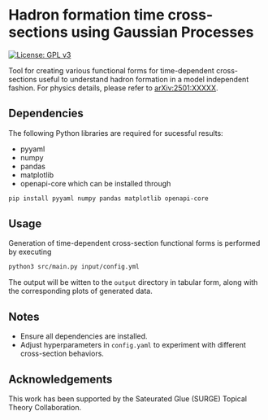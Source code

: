 # Hadron formation time cross-sections using Gaussian Processes
[![License: GPL v3](https://img.shields.io/badge/License-GPL%20v3-blue.svg)](https://www.gnu.org/licenses/gpl-3.0)

Tool for creating various functional forms for time-dependent cross-sections useful to understand hadron formation in a model independent fashion. For physics details, please refer to [arXiv:2501:XXXXX](www.arxiv.org/abs/2501.XXXXX).

## Dependencies
The following Python libraries are required for sucessful results:
- pyyaml
- numpy
- pandas
- matplotlib
- openapi-core
which can be installed through
```bash
pip install pyyaml numpy pandas matplotlib openapi-core
```

## Usage
Generation of time-dependent cross-section functional forms is performed by executing
```bash
python3 src/main.py input/config.yml
```

The output will be witten to the `output` directory in tabular form, along with the corresponding plots of generated data.

## Notes
- Ensure all dependencies are installed.
- Adjust hyperparameters in `config.yaml` to experiment with different cross-section behaviors.

## Acknowledgements
This work has been supported by the Sateurated Glue (SURGE) Topical Theory Collaboration.